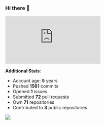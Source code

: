 ### Hi there 👋

![Bob's github activity graph](https://d3eqgu1c877dat.cloudfront.net/graph-stats.xml)

**Additional Stats**:
- Account age: **5** years
- Pushed **1561** commits
- Opened **1** issues
- Submitted **72** pull requests
- Own **71** repositories
- Contributed to **3** public repositories

![](https://komarev.com/ghpvc/?username=BobTheSoftwareDeveloper)
